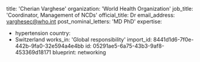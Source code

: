 title: 'Cherian Varghese'
organization: 'World Health Organization'
job_title: 'Coordinator, Management of NCDs'
official_title: Dr
email_address: varghesec@who.int
post_nominal_letters: 'MD PhD'
expertise:
  - hypertension
country:
  - Switzerland
works_in: 'Global responsibility'
import_id: 8441d1d6-7f0e-442b-9fa0-32e594a4e4bb
id: 05291ae5-6a75-43b3-9af8-453369d18171
blueprint: networking
